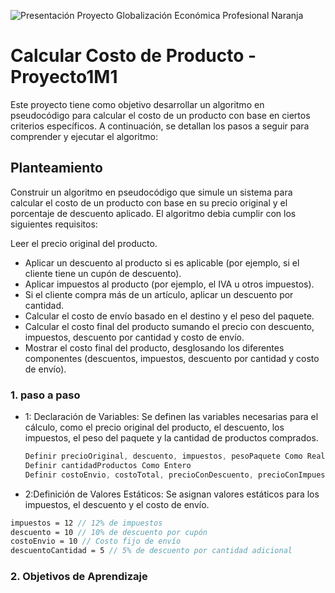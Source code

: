 ![Presentación Proyecto Globalización Económica Profesional Naranja](https://github.com/Mariavaleriavarela/Proyecto1m1/assets/162743143/be155de8-a143-4fad-8fe0-30dc949e826f)

# Calcular Costo de Producto - Proyecto1M1

Este proyecto tiene como objetivo desarrollar un algoritmo en pseudocódigo para calcular el costo de un producto con base en ciertos criterios específicos. A continuación, se detallan los pasos a seguir para comprender y ejecutar el algoritmo:

## Planteamiento
Construir un algoritmo en pseudocódigo que simule un sistema para calcular el costo de un producto con base en su precio original y el porcentaje de descuento aplicado. El algoritmo debia cumplir con los siguientes requisitos:

Leer el precio original del producto.
- Aplicar un descuento al producto si es aplicable (por ejemplo, si el cliente tiene un cupón de descuento).
- Aplicar impuestos al producto (por ejemplo, el IVA u otros impuestos).
- Si el cliente compra más de un artículo, aplicar un descuento por cantidad.
- Calcular el costo de envío basado en el destino y el peso del paquete.
- Calcular el costo final del producto sumando el precio con descuento, impuestos, descuento por cantidad y costo de envío.
- Mostrar el costo final del producto, desglosando los diferentes componentes (descuentos, impuestos, descuento por cantidad y costo de envío).

### 1. paso a paso
- 1: Declaración de Variables: Se definen las variables necesarias para el cálculo, como el precio original del producto, el descuento, los impuestos, el peso del paquete y la cantidad de productos comprados.
  
  ```scss
  Definir precioOriginal, descuento, impuestos, pesoPaquete Como Real
  Definir cantidadProductos Como Entero
  Definir costoEnvio, costoTotal, precioConDescuento, precioConImpuestos, precioConDescuentoCantidad Como Real

- 2:Definición de Valores Estáticos: Se asignan valores estáticos para los impuestos, el descuento y el costo de envío.
  
```scss
impuestos = 12 // 12% de impuestos
descuento = 10 // 10% de descuento por cupón
costoEnvio = 10 // Costo fijo de envío
descuentoCantidad = 5 // 5% de descuento por cantidad adicional
```

### 2. Objetivos de Aprendizaje
